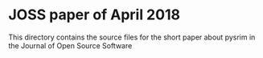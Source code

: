 # JOSS paper of April 2018

This directory contains the source files for the short paper about pysrim in the Journal of Open Source Software
